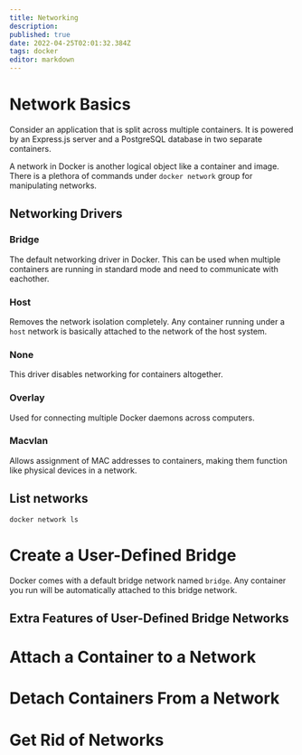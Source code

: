 ```yaml
---
title: Networking
description: 
published: true
date: 2022-04-25T02:01:32.384Z
tags: docker
editor: markdown
---
```


# Network Basics
Consider an application that is split across multiple containers. 
It is powered by an Express.js server and a PostgreSQL database in two separate containers.

A network in Docker is another logical object like a container and image. There is a plethora of commands under `docker network` group for manipulating networks.
## Networking Drivers
### Bridge
The default networking driver in Docker. This can be used when multiple containers are running in standard mode and need to communicate with eachother. 
### Host 
Removes the network isolation completely. Any container running under a `host` network is basically attached to the network of the host system.
### None
This driver disables networking for containers altogether.
### Overlay
Used for connecting multiple Docker daemons across computers.
### Macvlan
Allows assignment of MAC addresses to containers, making them function like physical devices in a network.
## List networks
`docker network ls`
# Create a User-Defined Bridge
Docker comes with a default bridge network named `bridge`. Any container you run will be automatically attached to this bridge network. 
## Extra Features of User-Defined Bridge Networks

# Attach a Container to a Network
# Detach Containers From a Network
# Get Rid of Networks 